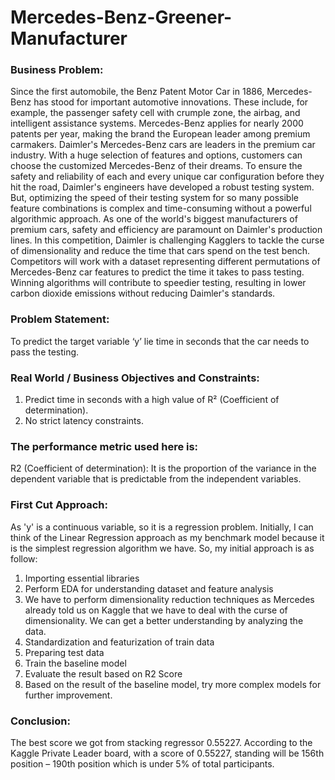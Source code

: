 # Mercedes-Benz-Greener-Manufacturer
### Business Problem:

Since the first automobile, the Benz Patent Motor Car in 1886, Mercedes-Benz has stood for important automotive innovations. These include, for example, the passenger safety cell with crumple zone, the airbag, and intelligent assistance systems. Mercedes-Benz applies for nearly 2000 patents per year, making the brand the European leader among premium carmakers. Daimler's Mercedes-Benz cars are leaders in the premium car industry. With a huge selection of features and options, customers can choose the customized Mercedes-Benz of their dreams.
To ensure the safety and reliability of each and every unique car configuration before they hit the road, Daimler's engineers have developed a robust testing system. But, optimizing the speed of their testing system for so many possible feature combinations is complex and time-consuming without a powerful algorithmic approach. As one of the world's biggest manufacturers of premium cars, safety and efficiency are paramount on Daimler's production lines.
In this competition, Daimler is challenging Kagglers to tackle the curse of dimensionality and reduce the time that cars spend on the test bench. Competitors will work with a dataset representing different permutations of Mercedes-Benz car features to predict the time it takes to pass testing. Winning algorithms will contribute to speedier testing, resulting in lower carbon dioxide emissions without reducing Daimler's standards.

### Problem Statement:
To predict the target variable ‘y’ lie time in seconds that the car needs to pass the testing.

### Real World / Business Objectives and Constraints:
1.	Predict time in seconds with a high value of R² (Coefficient of determination).
2.	No strict latency constraints.

### The performance metric used here is:
R2 (Coefficient of determination): It is the proportion of the variance in the dependent variable that is predictable from the independent variables.

### First Cut Approach:

As 'y' is a continuous variable, so it is a regression problem. Initially, I can think of the Linear Regression approach as my benchmark model because it is the simplest regression algorithm we have. So, my initial approach is as follow:

1.	Importing essential libraries
2.	Perform EDA for understanding dataset and feature analysis
3.	We have to perform dimensionality reduction techniques as Mercedes already told us on Kaggle that we have to deal with the curse of dimensionality. We can get a better understanding by analyzing the data.
4.	Standardization and featurization of train data
5.	Preparing test data
6.	Train the baseline model
7.	Evaluate the result based on R2 Score
8.	Based on the result of the baseline model, try more complex models for further improvement.

### Conclusion:
The best score we got from stacking regressor 0.55227.
According to the Kaggle Private Leader board, with a score of 0.55227, standing will be 156th position – 190th position which is under 5% of total participants.


